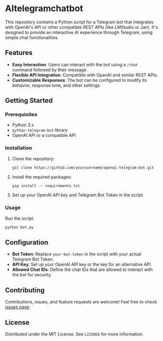 # AItelegramchatbot

This repository contains a Python script for a Telegram bot that integrates with OpenAI's API or other compatible REST APIs (like LMStudio or Jan). It's designed to provide an interactive AI experience through Telegram, using simple chat functionalities.

## Features

- **Easy Interaction**: Users can interact with the bot using a `/chat` command followed by their message.
- **Flexible API Integration**: Compatible with OpenAI and similar REST APIs.
- **Customizable Responses**: The bot can be configured to modify its behavior, response tone, and other settings.

## Getting Started

### Prerequisites

- Python 3.x
- `python-telegram-bot` library
- OpenAI API or a compatible API

### Installation

1. Clone the repository:
   ```bash
   git clone https://github.com/yourusername/openai-telegram-bot.git
   ```

2. Install the required packages:
   ```bash
   pip install -r requirements.txt
   ```

3. Set up your OpenAI API key and Telegram Bot Token in the script.

### Usage

Run the script:
```bash
python bot.py
```

## Configuration

- **Bot Token**: Replace `your-bot-token` in the script with your actual Telegram Bot Token.
- **API Key**: Set up your OpenAI API key or the key for an alternative API.
- **Allowed Chat IDs**: Define the chat IDs that are allowed to interact with the bot for security.

## Contributing

Contributions, issues, and feature requests are welcome! Feel free to check [issues page](link-to-issues-page).

## License

Distributed under the MIT License. See `LICENSE` for more information.

